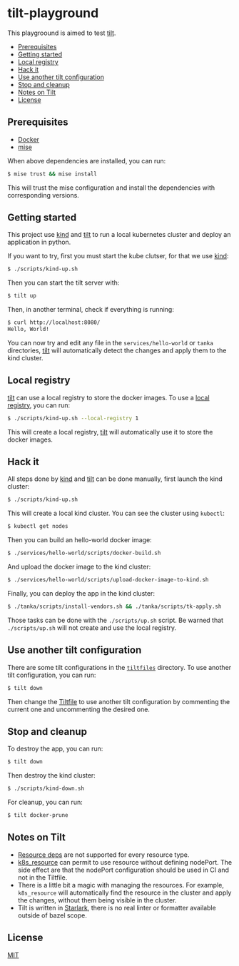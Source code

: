 <!-- omit in toc -->
# tilt-playground

This playgroound is aimed to test [tilt](https://github.com/tilt-dev/tilt).

- [Prerequisites](#prerequisites)
- [Getting started](#getting-started)
- [Local registry](#local-registry)
- [Hack it](#hack-it)
- [Use another tilt configuration](#use-another-tilt-configuration)
- [Stop and cleanup](#stop-and-cleanup)
- [Notes on Tilt](#notes-on-tilt)
- [License](#license)

## Prerequisites

- [Docker](https://www.docker.com/)
- [mise](https://mise.jdx.dev/)

When above dependencies are installed, you can run:

```bash
$ mise trust && mise install
```

This will trust the mise configuration and install the dependencies with
corresponding versions.

## Getting started

This project use [kind](https://kind.sigs.k8s.io/) and
[tilt](https://github.com/tilt-dev/tilt) to run a local kubernetes cluster and
deploy an application in python.

If you want to try, first you must start the kube clutser, for that we use
[kind](https://kind.sigs.k8s.io/):

```bash
$ ./scripts/kind-up.sh
```

Then you can start the tilt server with:

```bash
$ tilt up
```

Then, in another terminal, check if everything is running:

```bash
$ curl http://localhost:8080/
Hello, World!
```

You can now try and edit any file in the `services/hello-world` or
`tanka` directories, [tilt](https://github.com/tilt-dev/tilt) will automatically
detect the changes and apply them to the kind cluster.

## Local registry

[tilt](https://github.com/tilt-dev/tilt) can use a local registry to store the
docker images. To use a
[local registry](https://docs.tilt.dev/personal_registry.html), you can run:

```bash
$ ./scripts/kind-up.sh --local-registry 1
```

This will create a local registry, [tilt](https://github.com/tilt-dev/tilt) will
automatically use it to store the docker images.

## Hack it

All steps done by [kind](https://kind.sigs.k8s.io/) and
[tilt](https://github.com/tilt-dev/tilt) can be done manually, first launch the
kind cluster:

```bash
$ ./scripts/kind-up.sh
```

This will create a local kind cluster. You can see the cluster using `kubectl`:

```bash
$ kubectl get nodes
```

Then you can build an hello-world docker image:

```bash
$ ./services/hello-world/scripts/docker-build.sh
```

And upload the docker image to the kind cluster:

```bash
$ ./services/hello-world/scripts/upload-docker-image-to-kind.sh
```

Finally, you can deploy the app in the kind cluster:

```bash
$ ./tanka/scripts/install-vendors.sh && ./tanka/scripts/tk-apply.sh
```

Those tasks can be done with the `./scripts/up.sh` script. Be warned that
`./scripts/up.sh` will not create and use the local registry.

## Use another tilt configuration

There are some tilt configurations in the [`tiltfiles`](./tiltfiles) directory.
To use another tilt configuration, you can run:

```bash
$ tilt down
```

Then change the [Tiltfile](./Tiltfile) to use another tilt configuration by
commenting the current one and uncommenting the desired one.

## Stop and cleanup

To destroy the app, you can run:

```bash
$ tilt down
```

Then destroy the kind cluster:

```bash
$ ./scripts/kind-down.sh
```

For cleanup, you can run:

```bash
$ tilt docker-prune
```
## Notes on Tilt

- [Resource deps](https://docs.tilt.dev/resource_dependencies.html#other-types-of-dependencies)
  are not supported for every resource type.
- [k8s_resource](https://docs.tilt.dev/api.html#k8s_resource) can permit to use
  resource without defining nodePort. The side effect are that the nodePort
  configuration should be used in CI and not in the Tiltfile.
- There is a little bit a magic with managing the resources. For example,
  `k8s_resource` will automatically find the resource in the cluster and apply
  the changes, without them being visible in the cluster.
- Tilt is written in [Starlark](https://bazel.build/rules/language), there is no
  real linter or formatter available outside of bazel scope.

## License

[MIT](LICENSE)
